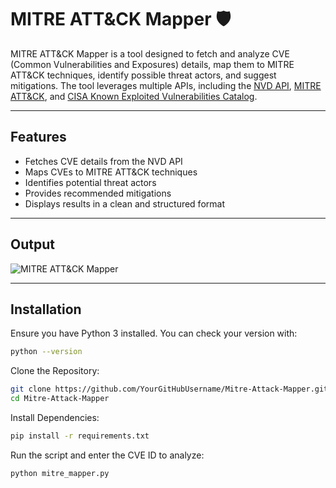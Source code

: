 # MITRE ATT&CK Mapper 🛡️

MITRE ATT&CK Mapper is a tool designed to fetch and analyze CVE (Common Vulnerabilities and Exposures) details, map them to MITRE ATT&CK techniques, identify possible threat actors, and suggest mitigations.
The tool leverages multiple APIs, including the [NVD API](https://nvd.nist.gov/), [MITRE ATT&CK](https://attack.mitre.org/), and [CISA Known Exploited Vulnerabilities Catalog](https://www.cisa.gov/known-exploited-vulnerabilities-catalog).

---

## Features
- Fetches CVE details from the NVD API
- Maps CVEs to MITRE ATT&CK techniques
- Identifies potential threat actors
- Provides recommended mitigations
- Displays results in a clean and structured format

---

## Output
![MITRE ATT&CK Mapper](image.png)

---

## Installation

Ensure you have Python 3 installed. You can check your version with:
```sh
python --version
```

Clone the Repository:
```sh
git clone https://github.com/YourGitHubUsername/Mitre-Attack-Mapper.git
cd Mitre-Attack-Mapper
```

Install Dependencies:
```sh
pip install -r requirements.txt
```

Run the script and enter the CVE ID to analyze:
```sh
python mitre_mapper.py
```
